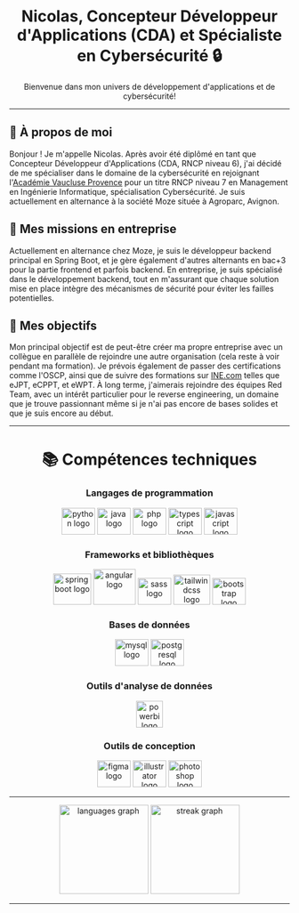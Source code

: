<h1 align="center">Nicolas, Concepteur Développeur d'Applications (CDA) et Spécialiste en Cybersécurité 🔒</h1>

<p align="center">Bienvenue dans mon univers de développement d'applications et de cybersécurité!</p>

---

## 🚀 À propos de moi

Bonjour ! Je m'appelle Nicolas. Après avoir été diplômé en tant que Concepteur Développeur d'Applications (CDA, RNCP niveau 6), j'ai décidé de me spécialiser dans le domaine de la cybersécurité en rejoignant l'[Académie Vaucluse Provence](https://academie.vaucluse.cci.fr/numerique/manager-en-ingenierie-informatique-specialisation-cybersecurite/) pour un titre RNCP niveau 7 en Management en Ingénierie Informatique, spécialisation Cybersécurité. Je suis actuellement en alternance à la société Moze située à Agroparc, Avignon.

## 💼 Mes missions en entreprise

Actuellement en alternance chez Moze, je suis le développeur backend principal en Spring Boot, et je gère également d'autres alternants en bac+3 pour la partie frontend et parfois backend. En entreprise, je suis spécialisé dans le développement backend, tout en m'assurant que chaque solution mise en place intègre des mécanismes de sécurité pour éviter les failles potentielles.

## 🔗 Mes objectifs

Mon principal objectif est de peut-être créer ma propre entreprise avec un collègue en parallèle de rejoindre une autre organisation (cela reste à voir pendant ma formation). Je prévois également de passer des certifications comme l'OSCP, ainsi que de suivre des formations sur [INE.com](https://ine.com/) telles que eJPT, eCPPT, et eWPT. À long terme, j'aimerais rejoindre des équipes Red Team, avec un intérêt particulier pour le reverse engineering, un domaine que je trouve passionnant même si je n'ai pas encore de bases solides et que je suis encore au début.


---

<h1 align="center">📚 Compétences techniques</h1>

<h3 align="center">Langages de programmation</h3>

<div align="center">
  <img src="https://cdn.jsdelivr.net/gh/devicons/devicon/icons/python/python-original.svg" height="48" width="60" alt="python logo"  />
  <img src="https://cdn.jsdelivr.net/gh/devicons/devicon/icons/java/java-original.svg" height="48" width="60" alt="java logo"  />
  <img src="https://cdn.jsdelivr.net/gh/devicons/devicon/icons/php/php-original.svg" height="48" width="60" alt="php logo"  />
  <img src="https://cdn.jsdelivr.net/gh/devicons/devicon/icons/typescript/typescript-original.svg" height="48" width="60" alt="typescript logo"  />
  <img src="https://cdn.jsdelivr.net/gh/devicons/devicon/icons/javascript/javascript-original.svg" height="48" width="60" alt="javascript logo"  />
</div>

<h3 align="center">Frameworks et bibliothèques</h3>

<div align="center">
  <img src="https://cdn.jsdelivr.net/gh/devicons/devicon/icons/spring/spring-original-wordmark.svg" height="56" width="68" alt="spring boot logo" />
  <img src="https://cdn.jsdelivr.net/gh/devicons/devicon/icons/angular/angular-original-wordmark.svg" height="64" width="76" alt="angular logo"  />
  <img src="https://cdn.jsdelivr.net/gh/devicons/devicon/icons/sass/sass-original.svg" height="48" width="60" alt="sass logo"  />
  <img src="https://cdn.jsdelivr.net/gh/devicons/devicon/icons/tailwindcss/tailwindcss-original-wordmark.svg" height="54" width="66" alt="tailwindcss logo"  />
  <img src="https://cdn.jsdelivr.net/gh/devicons/devicon/icons/bootstrap/bootstrap-original.svg" height="48" width="60" alt="bootstrap logo"  />
</div>

<h3 align="center">Bases de données</h3>

<div align="center">
  <img src="https://cdn.jsdelivr.net/gh/devicons/devicon/icons/mysql/mysql-original.svg" height="48" width="60" alt="mysql logo"  />
  <img src="https://cdn.jsdelivr.net/gh/devicons/devicon/icons/postgresql/postgresql-original.svg" height="48" width="60" alt="postgresql logo"  />
</div>

<h3 align="center">Outils d'analyse de données</h3>

<div align="center">
  <img src="https://seeklogo.com/images/P/power-bi-microsoft-logo-E4FC8DE4A9-seeklogo.com.png" height="48" alt="powerbi logo"  />
</div>



<h3 align="center">Outils de conception</h3>

<div align="center">
  <img src="https://cdn.jsdelivr.net/gh/devicons/devicon/icons/figma/figma-original.svg" height="48" width="60" alt="figma logo"  />
  <img src="https://cdn.jsdelivr.net/gh/devicons/devicon/icons/illustrator/illustrator-plain.svg" height="48" width="60" alt="illustrator logo"  />
  <img src="https://cdn.jsdelivr.net/gh/devicons/devicon/icons/photoshop/photoshop-plain.svg" height="48" width="60" alt="photoshop logo"  />
</div>

---

<div align="center">
  <img src="https://github-readme-stats.vercel.app/api/top-langs?username=nicolasODT&locale=en&hide_title=true&layout=compact&card_width=320&langs_count=6&theme=dracula&hide_border=false&order=2" height="160" alt="languages graph"  />
  <img src="https://streak-stats.demolab.com?user=nicolasODT&locale=en&mode=weekly&theme=dracula&hide_border=false&border_radius=5&date_format=j M[ Y]&order=3" height="160" alt="streak graph"  />
</div>

---
